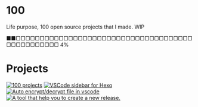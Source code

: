 # 100

Life purpose, 100 open source projects that I made. WIP

■■□□□□□□□□□□□□□□□□□□□□□□□□□□□□□□□□□□□□□□□□□□□□□□□□ 4%

# Projects

[![100 projects](https://github-readme-stats.vercel.app/api/pin/?username=0x-jerry&repo=100)](https://github.com/0x-jerry/100)
[![VSCode sidebar for Hexo](https://github-readme-stats.vercel.app/api/pin/?username=0x-jerry&repo=vscode-hexo-utils)](https://github.com/0x-jerry/vscode-hexo-utils)
[![Auto encrypt/decrypt file in vscode](https://github-readme-stats.vercel.app/api/pin/?username=0x-jerry&repo=vscode-writing)](https://github.com/0x-jerry/vscode-writing)
[![A tool that help you to create a new release.](https://github-readme-stats.vercel.app/api/pin/?username=0x-jerry&repo=x-release)](https://github.com/0x-jerry/x-release)
